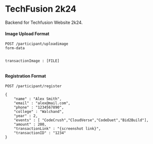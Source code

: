 # TechFusion 2k24

Backend for Techfusion Website 2k24.

#### Image Upload Format

```
POST /participant/uploadimage 
form-data


transactionImage : [FILE]


```

#### Registration Format 

```
POST /participant/register

{
    "name" : "Alex Smith",
    "email" : "alex@mail.com",
    "phone" : "1234567890",
    "college" : "Walchand",
    "year" : 2,
    "events" : [ "CodeCrush","CloudVerse","CodeDuet","Bid2Build"],
    "amount" : 200,
    "transactionLink" : "{screenshot link}",
    "transactionID" : "1234"
}

```